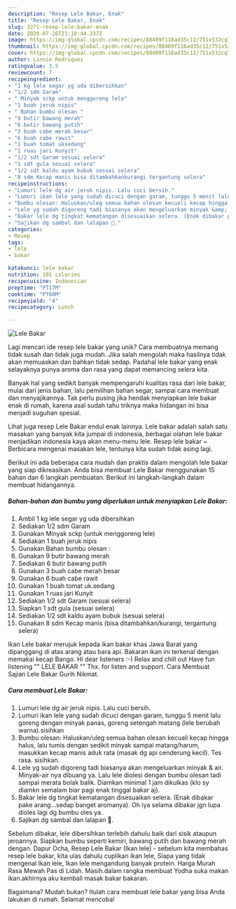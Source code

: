 ```yaml
---
description: "Resep Lele Bakar, Enak"
title: "Resep Lele Bakar, Enak"
slug: 3271-resep-lele-bakar-enak
date: 2020-07-26T21:18:44.237Z
image: https://img-global.cpcdn.com/recipes/88409f116ad35c12/751x532cq70/lele-bakar-foto-resep-utama.jpg
thumbnail: https://img-global.cpcdn.com/recipes/88409f116ad35c12/751x532cq70/lele-bakar-foto-resep-utama.jpg
cover: https://img-global.cpcdn.com/recipes/88409f116ad35c12/751x532cq70/lele-bakar-foto-resep-utama.jpg
author: Linnie Rodriquez
ratingvalue: 3.5
reviewcount: 7
recipeingredient:
- "1 kg lele segar yg uda dibersihkan"
- "1/2 sdm Garam"
- " Minyak sckp untuk menggoreng lele"
- "1 buah jeruk nipis"
- " Bahan bumbu olesan "
- "9 butir bawang merah"
- "6 butir bawang putih"
- "3 buah cabe merah besar"
- "6 buah cabe rawit"
- "1 buah tomat uksedang"
- "1 ruas jari Kunyit"
- "1/2 sdt Garam sesuai selera"
- "1 sdt gula sesuai selera"
- "1/2 sdt kaldu ayam bubuk sesuai selera"
- "8 sdm Kecap manis bisa ditambahkankurangi tergantung selera"
recipeinstructions:
- "Lumuri lele dg air jeruk nipis. Lalu cuci bersih."
- "Lumuri ikan lele yang sudah dicuci dengan garam, tunggu 5 menit lalu goreng dengan minyak panas, goreng setengah matang (lele berubah warna).sisihkan"
- "Bumbu olesan: Haluskan/uleg semua bahan olesan kecuali kecap hingga halus, lalu tumis dengan sedikit minyak sampai matang/harum, masukkan kecap manis aduk rata (masak dg api cenderung kecil). Tes rasa. sisihkan."
- "Lele yg sudah digoreng tadi biasanya akan mengeluarkan minyak &amp; air. Minyak-air nya dibuang ya. Lalu lele diolesi dengan bumbu olesan tadi sampai merata bolak balik. Diamkan minimal 1 jam dikulkas (klo sy diamkn semalam biar pagi enak tinggal bakar aj)."
- "Bakar lele dg tingkat kematangan disesuaikan selera. (Enak dibakar pake arang...sedap banget aromanya). Oh iya selama dibakar jgn lupa dioles lagi dg bumbu oles ya."
- "Sajikan dg sambal dan lalapan 🥒."
categories:
- Resep
tags:
- lele
- bakar

katakunci: lele bakar 
nutrition: 101 calories
recipecuisine: Indonesian
preptime: "PT17M"
cooktime: "PT60M"
recipeyield: "4"
recipecategory: Lunch

---
```



![Lele Bakar](https://img-global.cpcdn.com/recipes/88409f116ad35c12/751x532cq70/lele-bakar-foto-resep-utama.jpg)

Lagi mencari ide resep lele bakar yang unik? Cara membuatnya memang tidak susah dan tidak juga mudah. Jika salah mengolah maka hasilnya tidak akan memuaskan dan bahkan tidak sedap. Padahal lele bakar yang enak selayaknya punya aroma dan rasa yang dapat memancing selera kita.

Banyak hal yang sedikit banyak mempengaruhi kualitas rasa dari lele bakar, mulai dari jenis bahan, lalu pemilihan bahan segar, sampai cara membuat dan menyajikannya. Tak perlu pusing jika hendak menyiapkan lele bakar enak di rumah, karena asal sudah tahu triknya maka hidangan ini bisa menjadi suguhan spesial.

Lihat juga resep Lele Bakar endul enak lainnya. Lele bakar adalah salah satu masakan yang banyak kita jumpai di indonesia, berbagai olahan lele bakar menjadikan indonesia kaya akan menu-menu lele. Resep lele bakar ~ Berbicara mengenai masakan lele, tentunya kita sudah tidak asing lagi.


Berikut ini ada beberapa cara mudah dan praktis dalam mengolah lele bakar yang siap dikreasikan. Anda bisa membuat Lele Bakar menggunakan 15 bahan dan 6 langkah pembuatan. Berikut ini langkah-langkah dalam membuat hidangannya.

<!--inarticleads1-->

##### Bahan-bahan dan bumbu yang diperlukan untuk menyiapkan Lele Bakar:

1. Ambil 1 kg lele segar yg uda dibersihkan
1. Sediakan 1/2 sdm Garam
1. Gunakan  Minyak sckp (untuk menggoreng lele)
1. Sediakan 1 buah jeruk nipis
1. Gunakan  Bahan bumbu olesan :
1. Gunakan 9 butir bawang merah
1. Sediakan 6 butir bawang putih
1. Gunakan 3 buah cabe merah besar
1. Gunakan 6 buah cabe rawit
1. Gunakan 1 buah tomat uk.sedang
1. Gunakan 1 ruas jari Kunyit
1. Sediakan 1/2 sdt Garam (sesuai selera)
1. Siapkan 1 sdt gula (sesuai selera)
1. Sediakan 1/2 sdt kaldu ayam bubuk (sesuai selera)
1. Gunakan 8 sdm Kecap manis (bisa ditambahkan/kurangi, tergantung selera)


Ikan Lele bakar merujuk kepada ikan bakar khas Jawa Barat yang dipanggang di atas arang atau bara api. Bakaran ikan ini terkenal dengan memakai kecap Bango. Hi dear listeners :-) Relax and chill out Have fun listening &#34;&#34; LELE BAKAR &#34;&#34; Thx. for listen and support. Cara Membuat Sajian Lele Bakar Gurih Nikmat. 

<!--inarticleads2-->

##### Cara membuat Lele Bakar:

1. Lumuri lele dg air jeruk nipis. Lalu cuci bersih.
1. Lumuri ikan lele yang sudah dicuci dengan garam, tunggu 5 menit lalu goreng dengan minyak panas, goreng setengah matang (lele berubah warna).sisihkan
1. Bumbu olesan: Haluskan/uleg semua bahan olesan kecuali kecap hingga halus, lalu tumis dengan sedikit minyak sampai matang/harum, masukkan kecap manis aduk rata (masak dg api cenderung kecil). Tes rasa. sisihkan.
1. Lele yg sudah digoreng tadi biasanya akan mengeluarkan minyak &amp; air. Minyak-air nya dibuang ya. Lalu lele diolesi dengan bumbu olesan tadi sampai merata bolak balik. Diamkan minimal 1 jam dikulkas (klo sy diamkn semalam biar pagi enak tinggal bakar aj).
1. Bakar lele dg tingkat kematangan disesuaikan selera. (Enak dibakar pake arang...sedap banget aromanya). Oh iya selama dibakar jgn lupa dioles lagi dg bumbu oles ya.
1. Sajikan dg sambal dan lalapan 🥒.


Sebelum dibakar, lele dibersihkan terlebih dahulu baik dari sisik ataupun jeroannya. Siapkan bumbu seperti kemiri, bawang putih dan bawang merah dengan. Dapur Ocha, Resep Lele Bakar (Ikan lele) - sebelum kita membahas resep lele bakar, kita ulas dahulu cuplikan ikan lele, Siapa yang tidak mengenal Ikan lele, Ikan lele mengandung banyak protein. Harga Murah Rasa Mewah Pas di Lidah. Masih.dalam rangka membuat Yodha suka makan ikan.akhirnya aku kembali masak bakar bakaran. 

Bagaimana? Mudah bukan? Itulah cara membuat lele bakar yang bisa Anda lakukan di rumah. Selamat mencoba!
